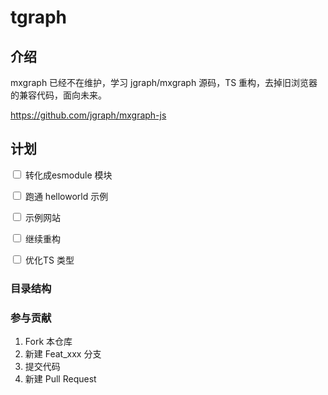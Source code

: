 # tgraph

## 介绍
mxgraph 已经不在维护，学习 jgraph/mxgraph 源码，TS 重构，去掉旧浏览器的兼容代码，面向未来。

https://github.com/jgraph/mxgraph-js

## 计划

<input type="checkbox" /> 转化成esmodule 模块

<input type="checkbox" /> 跑通 helloworld 示例

<input type="checkbox" />  示例网站

<input type="checkbox" />  继续重构

<input type="checkbox" />  优化TS 类型

### 目录结构


### 参与贡献

1.  Fork 本仓库
2.  新建 Feat_xxx 分支
3.  提交代码
4.  新建 Pull Request


